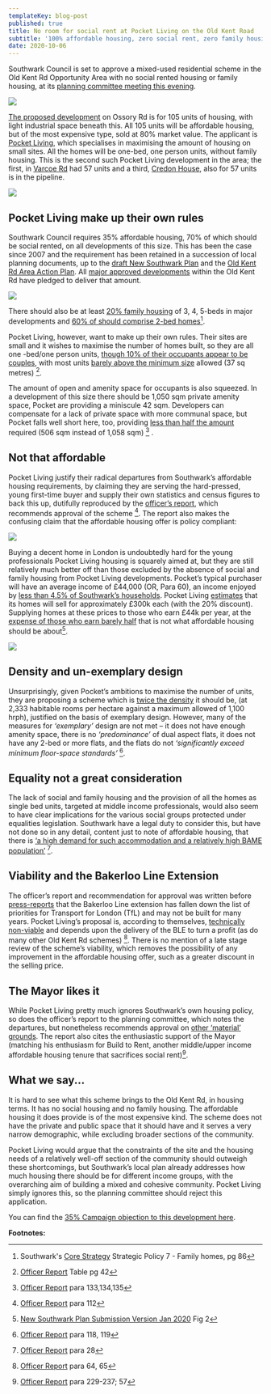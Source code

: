 ```yaml
---
templateKey: blog-post
published: true 
title: No room for social rent at Pocket Living on the Old Kent Road
subtitle: '100% affordable housing, zero social rent, zero family housing'
date: 2020-10-06
---
```

Southwark Council is set to approve a mixed-used residential scheme in the Old Kent Rd Opportunity Area with no social rented housing or family housing, at its [planning committee meeting this evening](http://moderngov.southwark.gov.uk/ieListDocuments.aspx?CId=119&MId=6678&Ver=4).

![](https://35percent.org/img/pocketplan.png)

[The proposed development](https://planning.southwark.gov.uk/online-applications/applicationDetails.do?activeTab=documents&keyVal=Q3J511KB03Q00) on Ossory Rd is for 105 units of housing, with light industrial space beneath this.  All 105 units will be affordable housing, but of the most expensive type, sold at 80% market value.  The applicant is [Pocket Living](https://www.pocketliving.com/), which specialises in maximising the amount of housing on small sites.  All the homes will be one-bed, one person units, without family housing.  This is the second such Pocket Living development in the area; the first, in [Varcoe Rd](https://planning.southwark.gov.uk/online-applications/applicationDetails.do?keyVal=ZZZV0WKBWR623&activeTab=summary) had 57 units and a third, [Credon House](https://planning.southwark.gov.uk/online-applications/applicationDetails.do?activeTab=documents&keyVal=Q2TJM2KBKZ000), also for 57 units is in the pipeline.

![](https://35percent.org/img/pocketscheme.png)

## Pocket Living make up their own rules

Southwark Council requires 35% affordable housing, 70% of which should be social rented, on all developments of this size.  This has been the case since 2007 and the requirement has been retained in a succession of local planning documents, up to the [draft New Southwark Plan](https://www.southwark.gov.uk/planning-and-building-control/planning-policy-and-transport-policy/new-southwark-plan) and the [Old Kent Rd Area Action Plan](https://www.southwark.gov.uk/planning-and-building-control/planning-policy-and-transport-policy/development-plan/area-action-plans-section/old-kent-road-aap).  All [major approved developments](https://oldkentroad.org.uk/keydevelopments) within the Old Kent Rd have pledged to deliver that amount.

![](http://35percent.org/img/newsouthwarkplanah.png)

There should also be at least [20% family housing](https://www.southwark.gov.uk/assets/attach/1675/1.0.2-DL-Core_Strategy_2011.pdf) of 3, 4, 5-beds in major developments and [60% of should comprise 2-bed homes](https://www.southwark.gov.uk/assets/attach/1675/1.0.2-DL-Core_Strategy_2011.pdf)[^1].

Pocket Living, however, want to make up their own rules.  Their sites are small and it wishes to maximise the number of homes built, so they are all one -bed/one person units, [though 10% of their occupants appear to be couples](https://planning.southwark.gov.uk/online-applications/files/49DC49BD88B13B7B1434CD39C64C23BC/pdf/20_AP_0009-DESIGN_AND_ACCESS_STATEMENT_PART_1-830493.pdf), with most units [barely above the minimum size](http://moderngov.southwark.gov.uk/documents/s90901/Report%202-10%20OSSORY%20ROAD%20LONDON%20SE1%205PA.pdf) allowed (37 sq metres) [^2].

The amount of open and amenity space for occupants is also squeezed.  In a development of this size there should be 1,050 sqm private amenity space, Pocket are providing a miniscule 42 sqm.  Developers can compensate for a lack of private space with more communal space, but Pocket falls well short here, too, providing [less than half the amount](http://moderngov.southwark.gov.uk/documents/s90901/Report%202-10%20OSSORY%20ROAD%20LONDON%20SE1%205PA.pdf) required (506 sqm instead of 1,058 sqm) [^3] .

## Not that affordable

Pocket Living justify their radical departures from Southwark’s affordable housing requirements, by claiming they are serving the hard-pressed, young first-time buyer and supply their own statistics and census figures to back this up, dutifully reproduced by the [officer’s report](http://moderngov.southwark.gov.uk/documents/s90901/Report%202-10%20OSSORY%20ROAD%20LONDON%20SE1%205PA.pdf), which recommends approval of the scheme [^4]. The report also makes the confusing claim that the affordable housing offer is policy compliant:

![](http://35percent.org/img/pocketcompliant.png)

Buying a decent home in London is undoubtedly hard for the young professionals Pocket Living housing is squarely aimed at, but they are still relatively much better off than those excluded by the absence of social and family housing from Pocket Living developments.  Pocket’s typical purchaser will have an average income of £44,000 (OR, Para 60), an income enjoyed by [less than 4.5% of Southwark’s households](https://www.southwark.gov.uk/assets/attach/11656/NSP01-New-Southwark-Plan-Submission-Version-Proposed-Modifications-for-Examination.pdf). Pocket Living [estimates](https://planning.southwark.gov.uk/online-applications/files/6030AD1B523680D0E48386152C0A4203/pdf/20_AP_0009-VIABILITY_ASSESSMENT_MONTAGU_EVEANS-939343.pdf) that its homes will sell for approximately £300k each (with the 20% discount).  Supplying homes at these prices to those who earn £44k per year, at the [expense of those who earn barely half](https://www.southwark.gov.uk/assets/attach/11656/NSP01-New-Southwark-Plan-Submission-Version-Proposed-Modifications-for-Examination.pdf) that is not what affordable housing should be about[^5].

![](http://35percent.org/img/pocketprices.png)

## Density and un-exemplary design

Unsurprisingly, given Pocket’s ambitions to maximise the number of units, they are proposing a scheme which is [twice the density](http://moderngov.southwark.gov.uk/documents/s90901/Report%202-10%20OSSORY%20ROAD%20LONDON%20SE1%205PA.pdf) it should be, (at 2,333 habitable rooms per hectare against a maximum allowed of 1,100 hrph), justified on the basis of exemplary design.  However, many of the measures for _‘exemplary’_ design are not met – it does not have enough amenity space, there is no _‘predominance’_ of dual aspect flats, it does not have any 2-bed or more flats, and the flats do not _‘significantly exceed minimum floor-space standards’_ [^6].

## Equality not a great consideration

The lack of social and family housing and the provision of all the homes as single bed units, targeted at middle income professionals, would also seem to have clear implications for the various social groups protected under equalities legislation.  Southwark have a legal duty to consider this, but have not done so in any detail, content just to note of affordable housing, that there is [‘a high demand for such accommodation and a relatively high BAME population’](http://moderngov.southwark.gov.uk/documents/s90901/Report%202-10%20OSSORY%20ROAD%20LONDON%20SE1%205PA.pdf) [^7].

## Viability and the Bakerloo Line Extension

The officer’s report and recommendation for approval was written before [press-reports](https://www.london-se1.co.uk/news/view/10413) that the Bakerloo Line extension has fallen down the list of priorities for Transport for London (TfL) and may not be built for many years.  Pocket Living’s proposal is, according to themselves, [technically non-viable](http://moderngov.southwark.gov.uk/documents/s90901/Report%202-10%20OSSORY%20ROAD%20LONDON%20SE1%205PA.pdf) and depends upon the delivery of the BLE to turn a profit (as do many other Old Kent Rd schemes) [^8]. There is no mention of a late stage review of the scheme’s viability, which removes the possibility of any improvement in the affordable housing offer, such as a greater discount in the selling price.


## The Mayor likes it

While Pocket Living pretty much ignores Southwark’s own housing policy, so does the officer’s report to the planning committee, which notes the departures, but nonetheless recommends approval on [other ‘material’ grounds](http://moderngov.southwark.gov.uk/documents/s90901/Report%202-10%20OSSORY%20ROAD%20LONDON%20SE1%205PA.pdf).  The report also cites the enthusiastic support of the Mayor (matching his enthusiasm for Build to Rent, another middle/upper income affordable housing tenure that sacrifices social rent)[^9].

## What we say...

It is hard to see what this scheme brings to the Old Kent Rd, in housing terms.  It has no social housing and no family housing.  The affordable housing it does provide is of the most expensive kind.  The scheme does not have the private and public space that it should have and it serves a very narrow demographic, while excluding broader sections of the community.

Pocket Living would argue that the constraints of the site and the housing needs of a relatively well-off section of the community should outweigh these shortcomings, but Southwark’s local plan already addresses how much housing there should be for different income groups, with the overarching aim of building a mixed and cohesive community.  Pocket Living simply ignores this, so the planning committee should reject this application.

You can find the [35% Campaign objection to this development here](https://planning.southwark.gov.uk/online-applications/files/8DAB57C1FA7189E58CEE5EE07D530A78/pdf/20_AP_0009-OBJECTS-937661.pdf).


__Footnotes:__ 

  [^1]: Southwark's [Core Strategy](https://www.southwark.gov.uk/assets/attach/1675/1.0.2-DL-Core_Strategy_2011.pdf) Strategic Policy 7 - Family homes, pg 86
  
  [^2]: [Officer Report](http://moderngov.southwark.gov.uk/documents/s90901/Report%202-10%20OSSORY%20ROAD%20LONDON%20SE1%205PA.pdf) Table pg 42
  
  [^3]: [Officer Report](http://moderngov.southwark.gov.uk/documents/s90901/Report%202-10%20OSSORY%20ROAD%20LONDON%20SE1%205PA.pdf) para 133,134,135
  
  [^4]: [Officer Report](http://moderngov.southwark.gov.uk/documents/s90901/Report%202-10%20OSSORY%20ROAD%20LONDON%20SE1%205PA.pdf) para 112
  
  [^5]: [New Southwark Plan Submission Version Jan 2020](https://www.southwark.gov.uk/assets/attach/11656/NSP01-New-Southwark-Plan-Submission-Version-Proposed-Modifications-for-Examination.pdf) Fig 2
  
  [^6]: [Officer Report](http://moderngov.southwark.gov.uk/documents/s90901/Report%202-10%20OSSORY%20ROAD%20LONDON%20SE1%205PA.pdf) para 118, 119
  
  [^7]: [Officer Report](http://moderngov.southwark.gov.uk/documents/s90901/Report%202-10%20OSSORY%20ROAD%20LONDON%20SE1%205PA.pdf) para 28
  
  [^8]: [Officer Report](http://moderngov.southwark.gov.uk/documents/s90901/Report%202-10%20OSSORY%20ROAD%20LONDON%20SE1%205PA.pdf) para 64, 65
  
  [^9]: [Officer Report](http://moderngov.southwark.gov.uk/documents/s90901/Report%202-10%20OSSORY%20ROAD%20LONDON%20SE1%205PA.pdf) para 229-237; 57
  
  
